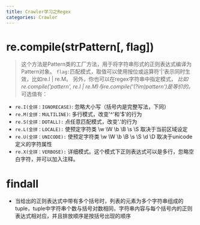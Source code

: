 ```yaml
---
title: Crawler学习之Regex
categories: Crawler
---
```

# re.compile(strPattern[, flag])
> 这个方法是Pattern类的工厂方法，用于将字符串形式的正则表达式编译为Pattern对象。
> `flag:`匹配模式，取值可以使用按位或运算符'|'表示同时生效，比如re.I | re.M。
> 另外，你也可以在regex字符串中指定模式，
*比如re.compile('pattern', re.I | re.M)与re.compile('(?im)pattern')是等价的。*
可选值有：
- `re.I(全拼：IGNORECASE)`: 忽略大小写（括号内是完整写法，下同）
- `re.M(全拼：MULTILINE)`: 多行模式，改变'^'和'$'的行为
- `re.S(全拼：DOTALL):` 点任意匹配模式，改变'.'的行为
- `re.L(全拼：LOCALE):` 使预定字符类 \w \W \b \B \s \S 取决于当前区域设定
- `re.U(全拼：UNICODE):` 使预定字符类 \w \W \b \B \s \S \d \D 取决于unicode定义的字符属性
- `re.X(全拼：VERBOSE):` 详细模式。这个模式下正则表达式可以是多行，忽略空白字符，并可以加入注释。

# findall
- 当给出的正则表达式中带有多个括号时，列表的元素为多个字符串组成的tuple，tuple中字符串个数与括号对数相同，字符串内容与每个括号内的正则表达式相对应，并且排放顺序是按括号出现的顺序
